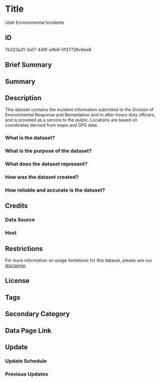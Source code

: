 # Title

Utah Environmental Incidents

## ID

7b323a31-3a17-448f-a9b9-0f37726c6ee6

## Brief Summary

## Summary

## Description

This dataset contains the incident information submitted to the Division of Environmental Response and Remediation and to after-hours duty officers, and is provided as a service to the public.  Locations are based on coordinates derived from maps and GPS data.

### What is the dataset?

### What is the purpose of the dataset?

### What does the dataset represent?

### How was the dataset created?

### How reliable and accurate is the dataset?

## Credits

### Data Source

### Host

## Restrictions

For more information on usage limitations for this dataset, please see our [disclaimer](https://gis.utah.gov/documentation/policy/license/#disclaimer).

## License

## Tags

## Secondary Category

## Data Page Link

## Update

### Update Schedule

### Previous Updates
